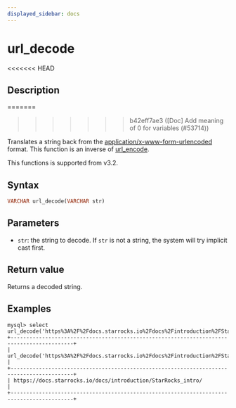 ```yaml
---
displayed_sidebar: docs
---
```


# url_decode

<<<<<<< HEAD
## Description
=======

>>>>>>> b42eff7ae3 ([Doc] Add meaning of 0 for variables (#53714))

Translates a string back from the [application/x-www-form-urlencoded](https://www.w3.org/TR/html4/interact/forms.html#h-17.13.4.1) format. This function is an inverse of [url_encode](./url_encode.md).

This functions is supported from v3.2.

## Syntax

```haskell
VARCHAR url_decode(VARCHAR str)
```

## Parameters

- `str`: the string to decode. If `str` is not a string, the system will try implicit cast first.

## Return value

Returns a decoded string.

## Examples

```plaintext
mysql> select url_decode('https%3A%2F%2Fdocs.starrocks.io%2Fdocs%2Fintroduction%2FStarRocks_intro%2F');
+------------------------------------------------------------------------------------------+
| url_decode('https%3A%2F%2Fdocs.starrocks.io%2Fdocs%2Fintroduction%2FStarRocks_intro%2F') |
+------------------------------------------------------------------------------------------+
| https://docs.starrocks.io/docs/introduction/StarRocks_intro/                             |
+------------------------------------------------------------------------------------------+
```
